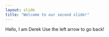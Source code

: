 ```yaml
---
layout: slide
title: "Welcome to our second slide!"
---
```

Hello, I am Derek
Use the left arrow to go back!
